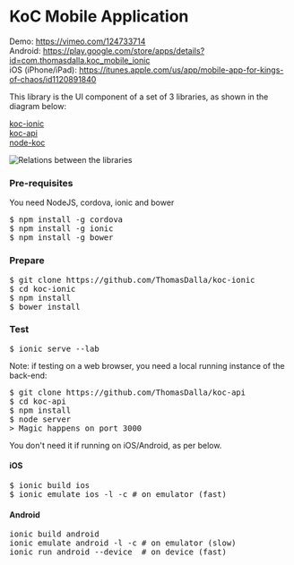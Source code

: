 # KoC Mobile Application

Demo: https://vimeo.com/124733714 <br>
Android: https://play.google.com/store/apps/details?id=com.thomasdalla.koc_mobile_ionic <br>
iOS (iPhone/iPad): https://itunes.apple.com/us/app/mobile-app-for-kings-of-chaos/id1120891840

This library is the UI component of a set of 3 libraries, as shown in the diagram below:

[koc-ionic](../../../koc-ionic)<br />
[koc-api](../../../koc-api)<br />
[node-koc](../../../node-koc)<br />

![Relations between the libraries](http://i.imgur.com/pbDEWd2.png "Relations between the libraries")

### Pre-requisites

You need NodeJS, cordova, ionic and bower
<pre>
$ npm install -g cordova
$ npm install -g ionic
$ npm install -g bower
</pre>

### Prepare
<pre>
$ git clone https://github.com/ThomasDalla/koc-ionic
$ cd koc-ionic
$ npm install
$ bower install
</pre>

### Test
<pre>$ ionic serve --lab</pre>

Note: if testing on a web browser, you need a local running instance of the back-end:
<pre>
$ git clone https://github.com/ThomasDalla/koc-api
$ cd koc-api
$ npm install
$ node server
> Magic happens on port 3000
</pre>
You don't need it if running on iOS/Android, as per below.

#### iOS
<pre>
$ ionic build ios
$ ionic emulate ios -l -c # on emulator (fast)
</pre>

#### Android
<pre>
ionic build android
ionic emulate android -l -c # on emulator (slow)
ionic run android --device  # on device (fast)
</pre>

